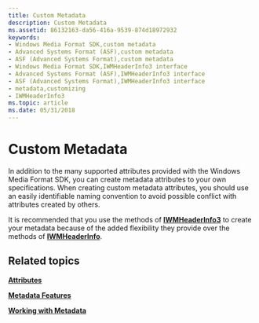 ```yaml
---
title: Custom Metadata
description: Custom Metadata
ms.assetid: 86132163-da56-416a-9539-874d18972932
keywords:
- Windows Media Format SDK,custom metadata
- Advanced Systems Format (ASF),custom metadata
- ASF (Advanced Systems Format),custom metadata
- Windows Media Format SDK,IWMHeaderInfo3 interface
- Advanced Systems Format (ASF),IWMHeaderInfo3 interface
- ASF (Advanced Systems Format),IWMHeaderInfo3 interface
- metadata,customizing
- IWMHeaderInfo3
ms.topic: article
ms.date: 05/31/2018
---
```


# Custom Metadata

In addition to the many supported attributes provided with the Windows Media Format SDK, you can create metadata attributes to your own specifications. When creating custom metadata attributes, you should use an easily identifiable naming convention to avoid possible conflict with attributes created by others.

It is recommended that you use the methods of [**IWMHeaderInfo3**](/previous-versions/previous-versions/windows/desktop/api/wmsdkidl/nn-wmsdkidl-iwmheaderinfo3) to create your metadata because of the added flexibility they provide over the methods of [**IWMHeaderInfo**](/previous-versions/windows/desktop/api/wmsdkidl/nn-wmsdkidl-iwmheaderinfo).

## Related topics

<dl> <dt>

[**Attributes**](attributes.md)
</dt> <dt>

[**Metadata Features**](metadata-features.md)
</dt> <dt>

[**Working with Metadata**](working-with-metadata.md)
</dt> </dl>

 

 




